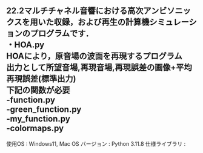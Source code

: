 22.2マルチチャネル音響における高次アンビソニックスを用いた収録，および再生の計算機シミュレーションのプログラムです．<br>
・HOA.py<br>
HOAにより，原音場の波面を再現するプログラム<br>
出力として所望音場,再現音場,再現誤差の画像+平均再現誤差(標準出力)<br>
下記の関数が必要<br>
-function.py<br>
-green_function.py<br>
-my_function.py<br>
-colormaps.py<br>
------------------------------------------------------------------------------------------------------------------------

使用OS : Windows11, Mac OS 
バージョン : Python 3.11.8
仕様ライブラリ : 
